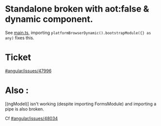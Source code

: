 # Standalone broken with aot:false & dynamic component.

See [main.ts](src/main.ts), importing `platformBrowserDynamic().bootstrapModule({} as any)` fixes this.

# Ticket

[#angular/issues/47996](https://github.com/angular/angular/issues/47996)


# Also :
[(ngModel)] isn't working (despite importing FormsModule) and importing a pipe is also broken. 

Cf [#angular/issues/48034](https://github.com/angular/angular/issues/48034) 
